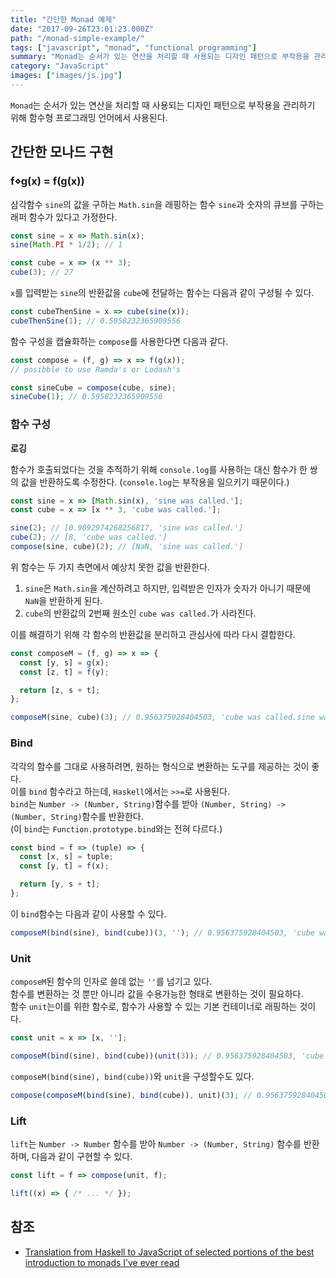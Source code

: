 ```yaml
---
title: "간단한 Monad 예제"
date: "2017-09-26T23:01:23.000Z"
path: "/monad-simple-example/"
tags: ["javascript", "monad", "functional programming"]
summary: "Monad는 순서가 있는 연산을 처리할 때 사용되는 디자인 패턴으로 부작용을 관리하기 위해 함수형 프로그래밍 언어에서 사용된다."
category: "JavaScript"
images: ["images/js.jpg"]
---
```


`Monad`는 순서가 있는 연산을 처리할 때 사용되는 디자인 패턴으로 부작용을 관리하기 위해 함수형 프로그래밍 언어에서 사용된다.

## 간단한 모나드 구현
### f⋄g(x) = f(g(x))
삼각함수 `sine`의 값을 구하는 `Math.sin`을 래핑하는 함수 `sine`과 숫자의 큐브를 구하는 래퍼 함수가 있다고 가정한다.

```js
const sine = x => Math.sin(x);
sine(Math.PI * 1/2); // 1

const cube = x => (x ** 3);
cube(3); // 27
```

`x`를 입력받는 `sine`의 반환값을 `cube`에 전달하는 함수는 다음과 같이 구성될 수 있다.
```js
const cubeThenSine = x => cube(sine(x));
cubeThenSine(1); // 0.5958232365909556
```

함수 구성을 캡슐화하는 `compose`를 사용한다면 다음과 같다.
```js
const compose = (f, g) => x => f(g(x));
// posibble to use Ramda's or Lodash's

const sineCube = compose(cube, sine);
sineCube(1); // 0.5958232365909556
```

### 함수 구성
__로깅__

함수가 호출되었다는 것을 추적하기 위해 `console.log`를 사용하는 대신 함수가 한 쌍의 값을 반환하도록 수정한다. (`console.log`는 부작용을 일으키기 때문이다.)
```js
const sine = x => [Math.sin(x), 'sine was called.'];
const cube = x => [x ** 3, 'cube was called.'];

sine(2); // [0.9092974268256817, 'sine was called.']
cube(2); // [8, 'cube was called.']
compose(sine, cube)(2); // [NaN, 'sine was called.']
```

위 함수는 두 가지 측면에서 예상치 못한 값을 반환한다.
1. `sine`은 `Math.sin`을 계산하려고 하지만, 입력받은 인자가 숫자가 아니기 때문에 `NaN`을 반환하게 된다.
2. `cube`의 반환값의 2번째 원소인 `cube was called.`가 사라진다.

이를 해결하기 위해 각 함수의 반환값을 분리하고 관심사에 따라 다시 결합한다.
```js
const composeM = (f, g) => x => {
  const [y, s] = g(x);
  const [z, t] = f(y);

  return [z, s + t];
};

composeM(sine, cube)(3); // 0.956375928404503, 'cube was called.sine was called.'
```

### Bind
각각의 함수를 그대로 사용하려면, 원하는 형식으로 변환하는 도구를 제공하는 것이 좋다.<br />
이를 `bind` 함수라고 하는데, `Haskell`에서는 `>>=`로 사용된다.<br />
`bind`는 `Number -> (Number, String)`함수를 받아 `(Number, String) -> (Number, String)`함수를 반환한다.<br />
(이 `bind`는 `Function.prototype.bind`와는 전혀 다르다.)

```js
const bind = f => (tuple) => {
  const [x, s] = tuple;
  const [y, t] = f(x);

  return [y, s + t];
};
```

이 `bind`함수는 다음과 같이 사용할 수 있다.
```js
composeM(bind(sine), bind(cube))(3, ''); // 0.956375928404503, 'cube was called.sine was called.'
```

### Unit
`composeM`된 함수의 인자로 쓸데 없는 `''`를 넘기고 있다.<br />
함수를 변환하는 것 뿐만 아니라 값을 수용가능한 형태로 변환하는 것이 필요하다.<br />
함수 `unit`는이를 위한 함수로, 함수가 사용할 수 있는 기본 컨테이너로 래핑하는 것이다.

```js
const unit = x => [x, ''];

composeM(bind(sine), bind(cube))(unit(3)); // 0.956375928404503, 'cube was called.sine was called.'
```

`composeM(bind(sine), bind(cube))`와 `unit`을 구성할수도 있다.
```js
compose(composeM(bind(sine), bind(cube)), unit)(3); // 0.956375928404503, 'cube was called.sine was called.'
```

### Lift
`lift`는 `Number -> Number` 함수를 받아 `Number -> (Number, String)` 함수를 반환하며, 다음과 같이 구현할 수 있다.
```js
const lift = f => compose(unit, f);

lift((x) => { /* ... */ });
```

## 참조
- [Translation from Haskell to JavaScript of selected portions of the best introduction to monads I’ve ever read](https://blog.jcoglan.com/2011/03/05/translation-from-haskell-to-javascript-of-selected-portions-of-the-best-introduction-to-monads-ive-ever-read/)
